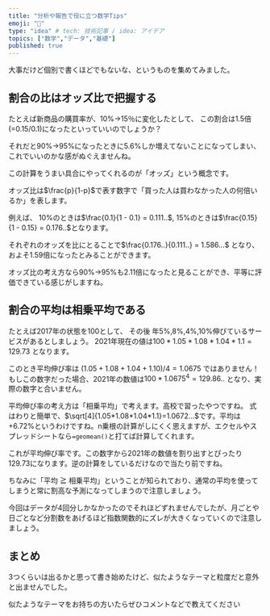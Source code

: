 ```yaml
---
title: "分析や報告で役に立つ数学Tips"
emoji: "🦚"
type: "idea" # tech: 技術記事 / idea: アイデア
topics: ["数学","データ","基礎"]
published: true
---
```


大事だけど個別で書くほどでもないな、というものを集めてみました。 

## 割合の比はオッズ比で把握する

たとえば新商品の購買率が、10%→15％に変化したとして、
この割合は1.5倍(=0.15/0.1)になったといっていいのでしょうか？

それだと90%→95%になったときに5.6%しか増えてないことになってしまい、これでいいのかな感がぬぐえませんね。

この計算をうまい具合にやってくれるのが「オッズ」という概念です。

オッズ比は$\frac{p}{1-p}$で表す数字で「買った人は買わなかった人の何倍いるか」を表します。

例えば、
10%のときは$\frac{0.1}{1 - 0.1} = 0.111..$,
15%のときは$\frac{0.15}{1 - 0.15} = 0.176..$となります。

それぞれのオッズを比にとることで$\frac{0.176..}{0.111..} = 1.586...$ となり、およそ1.59倍になったとみることができます。

オッズ比の考え方なら90%→95%も2.11倍になったと見ることができ、平等に評価できている感じがしますね。

## 割合の平均は相乗平均である

たとえば2017年の状態を100として、
その後 年5%,8%,4%,10%伸びているサービスがあるとしましょう。
2021年現在の値は$100 * 1.05 * 1.08 * 1.04 * 1.1 = 129.73$ となります。

このとき平均伸び率は
$(1.05+1.08+1.04+1.10)/4 = 1.0675$ ではありません！
もしこの数字だった場合、2021年の数値は$100*1.0675^4=129.86..$ となり、実際の数字と合いません。

平均伸び率の考え方は「相乗平均」で考えます。高校で習ったやつですね。
式はわりと簡単で、$\sqrt[4]{1.05*1.08*1.04*1.1}=1.0672...$です。平均は+6.72%というわけですね。n乗根の計算がしにくく思えますが、エクセルやスプレッドシートなら`=geomean()`と打てば計算してくれます。

これが平均伸び率です。この数字から2021年の数値を割り出すとぴったり129.73になります。逆の計算をしているだけなので当たり前ですね。

ちなみに「平均 ≧ 相乗平均」ということが知られており、通常の平均を使ってしまうと常に割高な予測になってしまうので注意しましょう。

今回はデータが4回分しかなかったのでそれほどずれませんでしたが、月ごとや日ごとなど分割数をあげるほど指数関数的にズレが大きくなっていくので注意しましょう。

## まとめ

3つくらいは出るかと思って書き始めたけど、似たようなテーマと粒度だと意外と出ませんでした。

似たようなテーマをお持ちの方いたらぜひコメントなどで教えてください